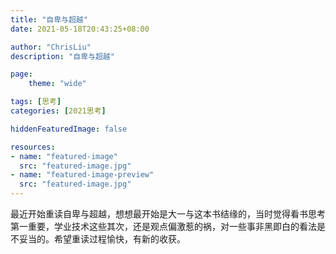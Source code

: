 ```yaml
---
title: "自卑与超越"
date: 2021-05-18T20:43:25+08:00

author: "ChrisLiu"
description: "自卑与超越"

page:
    theme: "wide"

tags: [思考]
categories: [2021思考]

hiddenFeaturedImage: false

resources:
- name: "featured-image"
  src: "featured-image.jpg"
- name: "featured-image-preview"
  src: "featured-image.jpg"
---
```


​	最近开始重读自卑与超越，想想最开始是大一与这本书结缘的，当时觉得看书思考第一重要，学业技术这些其次，还是观点偏激惹的祸，对一些事非黑即白的看法是不妥当的。希望重读过程愉快，有新的收获。


